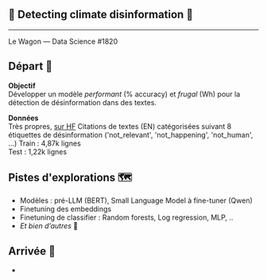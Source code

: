 ## 📝 Detecting climate disinformation 📝

---
Le Wagon — Data Science #1820

## Départ 🚀  
**Objectif**  
Développer un modèle *performant* (% accuracy) et *frugal* (Wh) pour la détection de désinformation dans des textes.

**Données**  
Très propres, [sur HF](https://huggingface.co/datasets/QuotaClimat/frugalaichallenge-text-train)
Citations de textes (EN) catégorisées suivant 8 étiquettes de désinformation ('not_relevant', 'not_happening', 'not_human', ...)
Train : 4,87k lignes  
Test : 1,22k lignes  

## Pistes d'explorations 🗺️
- Modèles : pré-LLM (BERT), Small Language Model à fine-tuner (Qwen)
- Finetuning des embeddings
- Finetuning de classifier : Random forests, Log regression, MLP, ..
- *Et bien d’autres*  🥰

## Arrivée 🏁
- 
